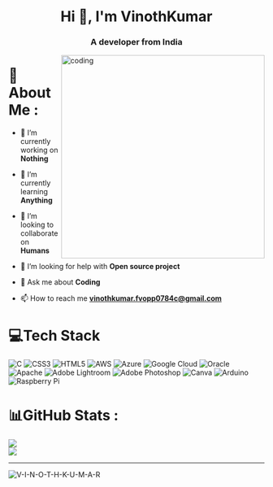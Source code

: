 <h1 align="center">Hi 👋, I'm VinothKumar</h1>
<h3 align="center">A developer from India</h3>
<img align="right" alt="coding" width="400" src="https://i.giphy.com/media/12BYUePgtn7sis/giphy.gif">

# 💫About Me :

- 🔭 I’m currently working on **Nothing**

- 🌱 I’m currently learning **Anything**

- 👯 I’m looking to collaborate on **Humans**

- 🤝 I’m looking for help with **Open source project**

- 💬 Ask me about **Coding**

- 📫 How to reach me **vinothkumar.fvopp0784c@gmail.com**

# 💻Tech Stack
![C](https://img.shields.io/badge/c-%2300599C.svg?style=for-the-badge&logo=c&logoColor=white) ![CSS3](https://img.shields.io/badge/css3-%231572B6.svg?style=for-the-badge&logo=css3&logoColor=white) ![HTML5](https://img.shields.io/badge/html5-%23E34F26.svg?style=for-the-badge&logo=html5&logoColor=white) ![AWS](https://img.shields.io/badge/AWS-%23FF9900.svg?style=for-the-badge&logo=amazon-aws&logoColor=white) ![Azure](https://img.shields.io/badge/azure-%230072C6.svg?style=for-the-badge&logo=azure-devops&logoColor=white) ![Google Cloud](https://img.shields.io/badge/Google%20Cloud-%234285F4.svg?style=for-the-badge&logo=google-cloud&logoColor=white) ![Oracle](https://img.shields.io/badge/Oracle-F80000?style=for-the-badge&logo=oracle&logoColor=white) ![Apache](https://img.shields.io/badge/apache-%23D42029.svg?style=for-the-badge&logo=apache&logoColor=white) ![Adobe Lightroom](https://img.shields.io/badge/Adobe%20Lightroom-31A8FF.svg?style=for-the-badge&logo=Adobe%20Lightroom&logoColor=white) ![Adobe Photoshop](https://img.shields.io/badge/adobephotoshop-%2331A8FF.svg?style=for-the-badge&logo=adobephotoshop&logoColor=white) ![Canva](https://img.shields.io/badge/Canva-%2300C4CC.svg?style=for-the-badge&logo=Canva&logoColor=white) ![Arduino](https://img.shields.io/badge/-Arduino-00979D?style=for-the-badge&logo=Arduino&logoColor=white) ![Raspberry Pi](https://img.shields.io/badge/-RaspberryPi-C51A4A?style=for-the-badge&logo=Raspberry-Pi)
# 📊GitHub Stats :
![](https://github-readme-stats.vercel.app/api?username=V-I-N-O-T-H-K-U-M-A-R&theme=prussian&hide_border=false&include_all_commits=true&count_private=false)<br/>
![](https://github-readme-streak-stats.herokuapp.com/?user=V-I-N-O-T-H-K-U-M-A-R&theme=prussian&hide_border=false)<br/>

---
<p align="left"> <img src="https://komarev.com/ghpvc/?username=V-I-N-O-T-H-K-U-M-A-R&label=Profile%20views&color=0e75b6&style=flat" alt="V-I-N-O-T-H-K-U-M-A-R" /> </p>
